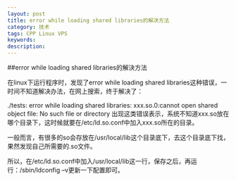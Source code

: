 ```yaml
---
layout: post
title: error while loading shared libraries的解決方法
category: 技术
tags: CPP Linux VPS
keywords: 
description: 
---
```


##error while loading shared libraries的解決方法


在linux下运行程序时，发现了error while loading shared libraries这种错误，一时间不知道解决办法，在网上搜索，终于解决了：

 

./tests: error while loading shared libraries: xxx.so.0:cannot open shared object file: No such file or directory
出现这类错误表示，系统不知道xxx.so放在哪个目录下，这时候就要在/etc/ld.so.conf中加入xxx.so所在的目录。

一般而言，有很多的so会存放在/usr/local/lib这个目录底下，去这个目录底下找，果然发现自己所需要的.so文件。

所以，在/etc/ld.so.conf中加入/usr/local/lib这一行，保存之后，再运行：/sbin/ldconfig –v更新一下配置即可。